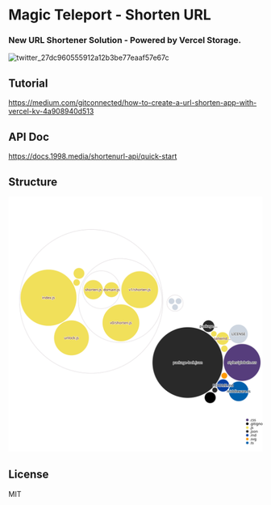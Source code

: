 # Magic Teleport - Shorten URL
### New URL Shortener Solution - Powered by Vercel Storage.

![twitter_27dc960555912a12b3be77eaaf57e67c](https://github.com/1998code/shorten-url/assets/54872601/a99c446a-10ae-4a4d-812f-54f351edb3ce)

## Tutorial
https://medium.com/gitconnected/how-to-create-a-url-shorten-app-with-vercel-kv-4a908940d513

## API Doc
https://docs.1998.media/shortenurl-api/quick-start

## Structure
![diagram](https://raw.githubusercontent.com/1998code/shorten-url/main/diagram.svg)

## License
MIT
